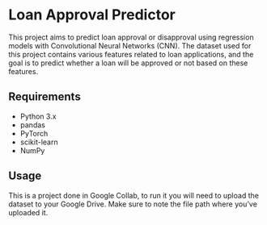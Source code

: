 # Loan Approval Predictor

This project aims to predict loan approval or disapproval using regression models with Convolutional Neural Networks (CNN). The dataset used for this project contains various features related to loan applications, and the goal is to predict whether a loan will be approved or not based on these features.

## Requirements

- Python 3.x
- pandas
- PyTorch
- scikit-learn
- NumPy

## Usage
This is a project done in Google Collab, to run it you will need to upload the dataset to your Google Drive. Make sure to note the file path where you've uploaded it.
